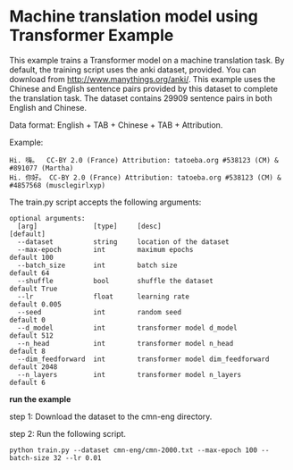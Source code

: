 <!--
    Licensed to the Apache Software Foundation (ASF) under one
    or more contributor license agreements.  See the NOTICE file
    distributed with this work for additional information
    regarding copyright ownership.  The ASF licenses this file
    to you under the Apache License, Version 2.0 (the
    "License"); you may not use this file except in compliance
    with the License.  You may obtain a copy of the License at

      http://www.apache.org/licenses/LICENSE-2.0

    Unless required by applicable law or agreed to in writing,
    software distributed under the License is distributed on an
    "AS IS" BASIS, WITHOUT WARRANTIES OR CONDITIONS OF ANY
    KIND, either express or implied.  See the License for the
    specific language governing permissions and limitations
    under the License.
-->

# Machine translation model using Transformer Example
This example trains a Transformer model on a machine translation task. By default, the training script uses the anki dataset, provided.
You can download from http://www.manythings.org/anki/. This example uses the Chinese and English sentence pairs provided by this dataset
to complete the translation task. The dataset contains 29909 sentence pairs in both English and Chinese.

Data format: English + TAB + Chinese + TAB + Attribution.

Example:
```
Hi.	嗨。	CC-BY 2.0 (France) Attribution: tatoeba.org #538123 (CM) & #891077 (Martha)
Hi.	你好。	CC-BY 2.0 (France) Attribution: tatoeba.org #538123 (CM) & #4857568 (musclegirlxyp)
```

The train.py script accepts the following arguments:
```
optional arguments:
  [arg]              [type]     [desc]                                  [default]
  --dataset          string     location of the dataset
  --max-epoch        int        maximum epochs                          default 100           
  --batch_size       int        batch size                              default 64
  --shuffle          bool       shuffle the dataset                     default True
  --lr               float      learning rate                           default 0.005
  --seed             int        random seed                             default 0
  --d_model          int        transformer model d_model               default 512
  --n_head           int        transformer model n_head                default 8
  --dim_feedforward  int        transformer model dim_feedforward       default 2048
  --n_layers         int        transformer model n_layers              default 6
```

**run the example**

step 1: Download the dataset to the cmn-eng directory.

step 2: Run the following script.

```
python train.py --dataset cmn-eng/cmn-2000.txt --max-epoch 100 --batch-size 32 --lr 0.01
```
